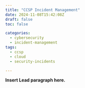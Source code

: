 ```yaml
---
title: "CCSP Incident Management" 
date: 2024-11-08T15:42:08Z  
draft: false
toc: false 

categories:
  - cybersecurity
  - incident-management
tags:
  - ccsp
  - cloud
  - security-incidents

---
```


**Insert Lead paragraph here.**
